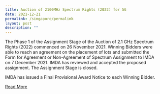 ```yaml
---
title: Auction of 2100MHz Spectrum Rights (2022) for 5G
date: 2021-12-21
permalink: /singapore/permalink
layout: post
description: ""
---
```

The Phase 1 of the Assignment Stage of the Auction of 2.1 GHz Spectrum Rights (2022) commenced on 26 November 2021. Winning Bidders were able to reach an agreement on the placement of lots and submitted the Form for Agreement or Non-Agreement of Spectrum Assignment to IMDA on 7 December 2021. IMDA has reviewed and accepted the proposed assignment. The Assignment Stage is closed. 

IMDA has issued a Final Provisional Award Notice to each Winning Bidder.

[Read More](https://www.imda.gov.sg/regulations-and-licensing-listing/spectrum-management-and-coordination/spectrum-rights-auctions-and-assignment/Auction-of-2-1-GHz-Spectrum-Rights-2022-for-5G)